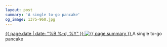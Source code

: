 ```yaml
---
layout: post
summary: 'A single to-go pancake'
og_image: 1375-960.jpg
---
```


<p>
 <time>
  <a href="/1375">
   {{ page.date | date: "%B %-d, %Y" }}
  </a>
 </time>
 <a href="/1375">
  <img alt="{{ page.summary }}" data-taken="5/10/2021" sizes="(min-width: 700px) 50vw, calc(100vw - 2rem)" src="{{ site.assets_url }}/1375-480.jpg" srcset="{{ site.assets_url }}/1375-240.jpg 240w, {{ site.assets_url }}/1375-480.jpg 480w, {{ site.assets_url }}/1375-720.jpg 720w, {{ site.assets_url }}/1375-960.jpg 960w"/>
 </a>
 <span>
  A single to-go pancake
 </span>
</p>
